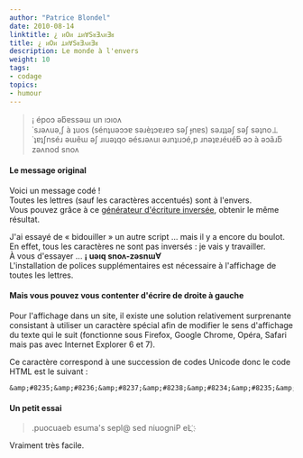 ```yaml
---
author: "Patrice Blondel"
date: 2010-08-14
linktitle: ¿ ᴎOᴎ ⊥ᴎ∀SᴚƎᴧᴎƎᴚ
title: ¿ ᴎOᴎ ⊥ᴎ∀SᴚƎᴧᴎƎᴚ
description: Le monde à l'envers
weight: 10
tags: 
- codage
topics:
- humour
---
```



>¡&nbsp;époɔ ǝƃɐssǝɯ un ıɔıoᴧ        
˙sɹǝʌuǝ,ʃ à ʇuos (sénʇuǝɔɔɐ sǝɹèʇɔɐɹɐɔ sǝʃ ɟnɐs) sǝɹʇʇǝʃ sǝʃ sǝʇno⊥        
˙ʇɐʇʃnséɹ ǝɯêɯ ǝʃ ɹıuǝʇqo ǝésɹǝʌuı ǝɹnʇıɹɔé,p ɹnǝʇɐɹéuéƃ ǝɔ à ǝɔâɹƃ zǝʌnod snoᴧ      


<!--more-->   


#### Le message original     
Voici un message codé !    
Toutes les lettres (sauf les caractères accentués) sont à l'envers.    
Vous pouvez grâce à ce <a href="http://pingouindesalpes.com/data/documents/flip.php?iframe" title="Générateur d'écriture inversée (à améliorer) ">générateur d'écriture inversée</a>, obtenir le même résultat. 


J'ai essayé de « bidouiller » un autre script ... mais il y a encore du boulot.    
En effet, tous les caractères ne sont pas inversés : je vais y travailler.    
À vous d'essayer ... **¡ uǝıq snoʌ-zǝsnɯ∀**    
L'installation de polices supplémentaires est nécessaire à l'affichage de toutes les lettres.


#### Mais vous pouvez vous contenter d'écrire de droite à gauche


Pour l'affichage dans un site, il existe une solution relativement surprenante consistant 
à utiliser un caractère spécial afin de modifier le sens d'affichage du texte qui le suit 
(fonctionne sous Firefox, Google Chrome, Opéra, Safari mais pas avec Internet Explorer 6 et 7).     

Ce caractère correspond à une succession de codes Unicode donc le code HTML est le suivant : 

	&amp;#8235;&amp;#8236;&amp;#8237;&amp;#8238;&amp;#8234;&amp;#8235;&amp;#8236;&amp;#8237;&amp;#8238;&amp;#1161;
 
#### Un petit essai

>&#8235;&#8236;&#8237;&#8238;&#8234;&#8235;&#8236;&#8237;&#8238;&#1161;
>Le Pingouin des @lpes s'amuse beaucoup.  


Vraiment très facile.
